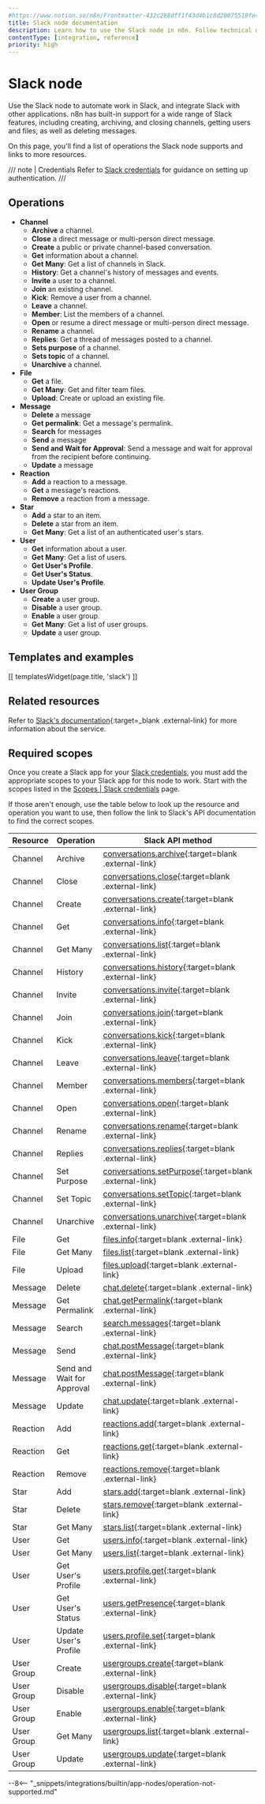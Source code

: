 ```yaml
---
#https://www.notion.so/n8n/Frontmatter-432c2b8dff1f43d4b1c8d20075510fe4
title: Slack node documentation
description: Learn how to use the Slack node in n8n. Follow technical documentation to integrate Slack node into your workflows.
contentType: [integration, reference]
priority: high
---
```


# Slack node

Use the Slack node to automate work in Slack, and integrate Slack with other applications. n8n has built-in support for a wide range of Slack features, including creating, archiving, and closing channels, getting users and files, as well as deleting messages.

On this page, you'll find a list of operations the Slack node supports and links to more resources.

/// note | Credentials
Refer to [Slack credentials](/integrations/builtin/credentials/slack/) for guidance on setting up authentication. 
///

## Operations

* **Channel**
    * **Archive** a channel.
    * **Close** a direct message or multi-person direct message.
    * **Create** a public or private channel-based conversation.
    * **Get** information about a channel.
    * **Get Many**: Get a list of channels in Slack.
    * **History**: Get a channel's history of messages and events.
    * **Invite** a user to a channel.
    * **Join** an existing channel.
    * **Kick**: Remove a user from a channel.
    * **Leave** a channel.
    * **Member**: List the members of a channel.
    * **Open** or resume a direct message or multi-person direct message.
    * **Rename** a channel.
    * **Replies**: Get a thread of messages posted to a channel.
    * **Sets purpose** of a channel.
    * **Sets topic** of a channel.
    * **Unarchive** a channel.
* **File**
    * **Get** a file.
    * **Get Many**: Get and filter team files.
    * **Upload**: Create or upload an existing file.
* **Message**
    * **Delete** a message
    * **Get permalink**: Get a message's permalink.
    * **Search** for messages
    * **Send** a message
    * **Send and Wait for Approval**: Send a message and wait for approval from the recipient before continuing.
    * **Update** a message
* **Reaction**
    * **Add** a reaction to a message.
    * **Get** a message's reactions.
    * **Remove** a reaction from a message.
* **Star**
    * **Add** a star to an item.
    * **Delete** a star from an item.
    * **Get Many**: Get a list of an authenticated user's stars.
* **User**
    * **Get** information about a user.
	* **Get Many**: Get a list of users.
    * **Get User's Profile**.
    * **Get User's Status**.
	* **Update User's Profile**.
* **User Group**
    * **Create** a user group.
    * **Disable** a user group.
    * **Enable** a user group.
    * **Get Many**: Get a list of user groups.
    * **Update** a user group.

## Templates and examples

<!-- see https://www.notion.so/n8n/Pull-in-templates-for-the-integrations-pages-37c716837b804d30a33b47475f6e3780 -->
[[ templatesWidget(page.title, 'slack') ]]

## Related resources

Refer to [Slack's documentation](https://api.slack.com/){:target=_blank .external-link} for more information about the service.

## Required scopes

Once you create a Slack app for your [Slack credentials](/integrations/builtin/credentials/slack/), you must add the appropriate scopes to your Slack app for this node to work. Start with the scopes listed in the [Scopes | Slack credentials](/integrations/builtin/credentials/slack/#scopes) page.

If those aren't enough, use the table below to look up the resource and operation you want to use, then follow the link to Slack's API documentation to find the correct scopes.

<!-- vale off -->

| **Resource** | **Operation** | **Slack API method** |
| --- | --- | --- |
| Channel | Archive | [conversations.archive](https://api.slack.com/methods/conversations.archive){:target=blank .external-link} |
| Channel | Close | [conversations.close](https://api.slack.com/methods/conversations.close){:target=blank .external-link} |
| Channel | Create | [conversations.create](https://api.slack.com/methods/conversations.create){:target=blank .external-link} |
| Channel | Get | [conversations.info](https://api.slack.com/methods/conversations.info){:target=blank .external-link} |
| Channel | Get Many | [conversations.list](https://api.slack.com/methods/conversations.list){:target=blank .external-link} |
| Channel | History | [conversations.history](https://api.slack.com/methods/conversations.history){:target=blank .external-link} |
| Channel | Invite | [conversations.invite](https://api.slack.com/methods/conversations.invite){:target=blank .external-link} |
| Channel | Join | [conversations.join](https://api.slack.com/methods/conversations.join){:target=blank .external-link} |
| Channel | Kick | [conversations.kick](https://api.slack.com/methods/conversations.kick){:target=blank .external-link} |
| Channel | Leave | [conversations.leave](https://api.slack.com/methods/conversations.leave){:target=blank .external-link} |
| Channel | Member | [conversations.members](https://api.slack.com/methods/conversations.members){:target=blank .external-link} |
| Channel | Open | [conversations.open](https://api.slack.com/methods/conversations.open){:target=blank .external-link} |
| Channel | Rename | [conversations.rename](https://api.slack.com/methods/conversations.rename){:target=blank .external-link} |
| Channel | Replies | [conversations.replies](https://api.slack.com/methods/conversations.replies){:target=blank .external-link} |
| Channel | Set Purpose | [conversations.setPurpose](https://api.slack.com/methods/conversations.setPurpose){:target=blank .external-link} |
| Channel | Set Topic | [conversations.setTopic](https://api.slack.com/methods/conversations.setTopic){:target=blank .external-link} |
| Channel | Unarchive | [conversations.unarchive](https://api.slack.com/methods/conversations.unarchive){:target=blank .external-link} |
| File | Get | [files.info](https://api.slack.com/methods/files.info){:target=blank .external-link} |
| File | Get Many | [files.list](https://api.slack.com/methods/files.list){:target=blank .external-link} |
| File | Upload | [files.upload](https://api.slack.com/methods/files.upload){:target=blank .external-link} |
| Message | Delete | [chat.delete](https://api.slack.com/methods/chat.delete){:target=blank .external-link} |
| Message | Get Permalink | [chat.getPermalink](https://api.slack.com/methods/chat.getPermalink){:target=blank .external-link} |
| Message | Search | [search.messages](https://api.slack.com/methods/search.messages){:target=blank .external-link} |
| Message | Send | [chat.postMessage](https://api.slack.com/methods/chat.postMessage){:target=blank .external-link} |
| Message | Send and Wait for Approval | [chat.postMessage](https://api.slack.com/methods/chat.postMessage){:target=blank .external-link} |
| Message | Update | [chat.update](https://api.slack.com/methods/chat.update){:target=blank .external-link} |
| Reaction | Add | [reactions.add](https://api.slack.com/methods/reactions.add){:target=blank .external-link} |
| Reaction | Get | [reactions.get](https://api.slack.com/methods/reactions.get){:target=blank .external-link} |
| Reaction | Remove | [reactions.remove](https://api.slack.com/methods/reactions.remove){:target=blank .external-link} |
| Star | Add | [stars.add](https://api.slack.com/methods/stars.add){:target=blank .external-link} |
| Star | Delete | [stars.remove](https://api.slack.com/methods/stars.remove){:target=blank .external-link} |
| Star | Get Many | [stars.list](https://api.slack.com/methods/stars.list){:target=blank .external-link} |
| User | Get | [users.info](https://api.slack.com/methods/users.info){:target=blank .external-link} |
| User | Get Many | [users.list](https://api.slack.com/methods/users.list){:target=blank .external-link} |
| User | Get User's Profile | [users.profile.get](https://api.slack.com/methods/users.profile.get){:target=blank .external-link} |
| User | Get User's Status | [users.getPresence](https://api.slack.com/methods/users.getPresence){:target=blank .external-link} |
| User | Update User's Profile | [users.profile.set](https://api.slack.com/methods/users.profile.set){:target=blank .external-link} |
| User Group | Create | [usergroups.create](https://api.slack.com/methods/usergroups.create){:target=blank .external-link} |
| User Group | Disable | [usergroups.disable](https://api.slack.com/methods/usergroups.disable){:target=blank .external-link} |
| User Group | Enable | [usergroups.enable](https://api.slack.com/methods/usergroups.enable){:target=blank .external-link} |
| User Group | Get Many | [usergroups.list](https://api.slack.com/methods/usergroups.list){:target=blank .external-link} |
| User Group | Update | [usergroups.update](https://api.slack.com/methods/usergroups.update){:target=blank .external-link} |

<!-- vale on -->

--8<-- "_snippets/integrations/builtin/app-nodes/operation-not-supported.md"
